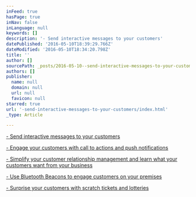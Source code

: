 ```yaml
---
inFeed: true
hasPage: true
inNav: false
inLanguage: null
keywords: []
description: '- Send interactive messages to your customers'
datePublished: '2016-05-10T18:39:29.766Z'
dateModified: '2016-05-10T18:34:20.798Z'
title: ''
author: []
sourcePath: _posts/2016-05-10--send-interactive-messages-to-your-customers.md
authors: []
publisher:
  name: null
  domain: null
  url: null
  favicon: null
starred: true
url: '-send-interactive-messages-to-your-customers/index.html'
_type: Article

---
```

[- Send interactive messages to your customers][0]

[- Engage your customers with call to actions and push notifications][0]

[- Simplify your customer relationship management and learn what your customers want from your business][0]

[- Use Bluetooth Beacons to engage customers on your premises][0]

[- Surprise your customers with scratch tickets and lotteries][0]

[0]: lets.qonnect.to